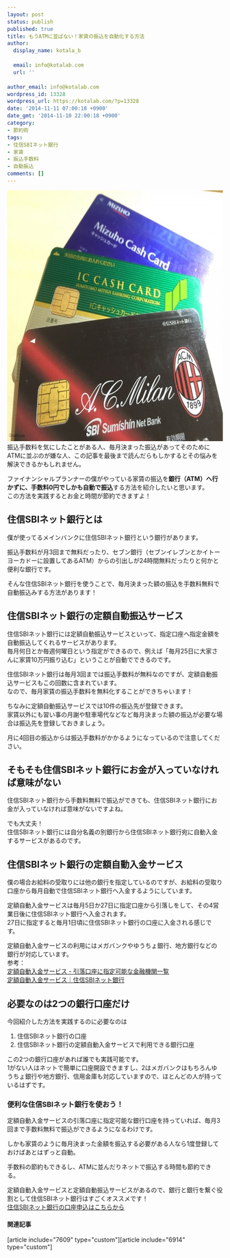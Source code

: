 ```yaml
---
layout: post
status: publish
published: true
title: もうATMに並ばない！家賃の振込を自動化する方法
author:
  display_name: kotala_b

  email: info@kotalab.com
  url: ''

author_email: info@kotalab.com
wordpress_id: 13328
wordpress_url: https://kotalab.com/?p=13328
date: '2014-11-11 07:00:18 +0900'
date_gmt: '2014-11-10 22:00:18 +0900'
category:
- 節約術
tags:
- 住信SBIネット銀行
- 家賃
- 振込手数料
- 自動振込
comments: []
---
```

<p><img src="/wp-content/uploads/auto-transfer_20141111-780x585.jpg" alt="auto-transfer_20141111" width="780" height="585" class="aligncenter size-large wp-image-13590" /><br />
振込手数料を気にしたことがある人、毎月決まった振込があってそのためにATMに並ぶのが嫌な人、この記事を最後まで読んだらもしかするとその悩みを解決できるかもしれません。</p>
<p>ファイナンシャルプランナーの僕がやっている家賃の振込を<strong>銀行（ATM）へ行かずに、手数料0円でしかも自動で振込</strong>する方法を紹介したいと思います。<br />
この方法を実践するとお金と時間が節約できますよ！<br />
</p>
<!--more-->
<h2>住信SBIネット銀行とは</h2>
<p>僕が使ってるメインバンクに住信SBIネット銀行という銀行があります。</p>
<p>振込手数料が月3回まで無料だったり、セブン銀行（セブンイレブンとかイトーヨーカドーに設置してあるATM）からの引出しが24時間無料だったりと何かと便利な銀行です。</p>
<p>そんな住信SBIネット銀行を使うことで、毎月決まった額の振込を手数料無料で自動振込みする方法があります！</p>
<h2>住信SBIネット銀行の定額自動振込サービス</h2>
<p>住信SBIネット銀行には定額自動振込サービスといって、指定口座へ指定金額を自動振込してくれるサービスがあります。<br />
毎月何日とか毎週何曜日という指定ができるので、例えば「毎月25日に大家さんに家賃10万円振り込む」ということが自動でできるのです。</p>
<p>住信SBIネット銀行は毎月3回までは振込手数料が無料なのですが、定額自動振込サービスもこの回数に含まれています。<br />
なので、毎月家賃の振込手数料を無料化することができちゃいます！</p>
<p>ちなみに定額自動振込サービスでは10件の振込先が登録できます。<br />
家賃以外にも習い事の月謝や駐車場代などなど毎月決まった額の振込が必要な場合は振込先を登録しておきましょう。</p>
<p>月に4回目の振込からは振込手数料がかかるようになっているので注意してください。</p>
<h2>そもそも住信SBIネット銀行にお金が入っていなければ意味がない</h2>
<p>住信SBIネット銀行から手数料無料で振込ができても、住信SBIネット銀行にお金が入っていなければ意味がないですよね。</p>
<p>でも大丈夫！<br />
住信SBIネット銀行には自分名義の別銀行から住信SBIネット銀行宛に自動入金するサービスがあるのです。</p>
<h2>住信SBIネット銀行の定額自動入金サービス</h2>
<p>僕の場合お給料の受取りには他の銀行を指定しているのですが、お給料の受取り口座から毎月自動で住信SBIネット銀行へ入金するようにしています。</p>
<p>定額自動入金サービスは毎月5日か27日に指定口座から引落しをして、その4営業日後に住信SBIネット銀行へ入金されます。<br />
27日に指定すると毎月1日頃に住信SBIネット銀行の口座に入金される感じです。</p>
<p>定額自動入金サービスの利用にはメガバンクやゆうちょ銀行、地方銀行などの銀行が対応しています。<br />
参考：<br />
<a href="https://contents.netbk.co.jp/pc/popup/p_gds_bank-list.html" target="_blank">定額自動入金サービス - 引落口座に指定可能な金融機関一覧</a><br />
<a href="https://www.netbk.co.jp/wpl/NBGate/i900500CT/PD/shouhin_teigakujidou" target="_blank">定額自動入金サービス｜住信SBIネット銀行</a></p>
<h2>必要なのは2つの銀行口座だけ</h2>
<p>今回紹介した方法を実践するのに必要なのは</p>
<ol>
<li>住信SBIネット銀行の口座</li>
<li>住信SBIネット銀行の定額自動入金サービスで利用できる銀行口座</li>
</ol>
<p>この2つの銀行口座があれば誰でも実践可能です。<br />
1がない人はネットで簡単に口座開設できますし、2はメガバンクはもちろんゆうちょ銀行や地方銀行、信用金庫も対応していますので、ほとんどの人が持っているはずです。</p>
<h3>便利な住信SBIネット銀行を使おう！</h3>
<p>定額自動入金サービスの引落口座に指定可能な銀行口座を持っていれば、毎月3回まで手数料無料で振込ができるようになるわけです。</p>
<p>しかも家賃のように毎月決まった金額を振込する必要がある人なら1度登録しておけばあとはずっと自動。</p>
<p>手数料の節約もできるし、ATMに並んだりネットで振込する時間も節約できる。</p>
<p>定額自動入金サービスと定額自動振込サービスがあるので、銀行と銀行を繋ぐ役割として住信SBIネット銀行はすごくオススメです！<br />
<a href="https://www.netbk.co.jp/wpl/NBGate/i030101CT" title="住信SBIネット銀行で口座開設" target="_blank">住信SBIネット銀行の口座申込はこちらから</a></p>
<h4 class="rel">関連記事</h4>
<p>[article include="7609" type="custom"][article include="6914" type="custom"]</p>
